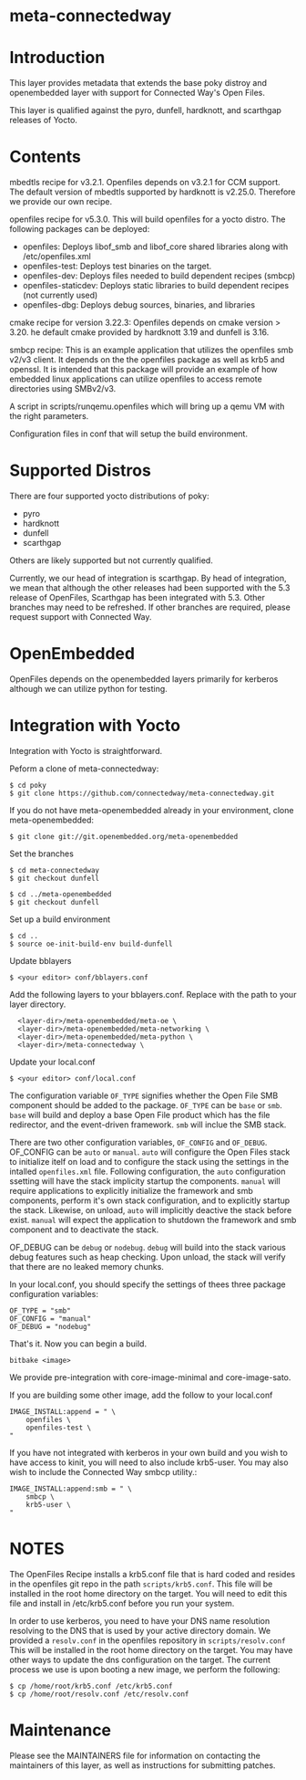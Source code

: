meta-connectedway
=================

# Introduction

This layer provides metadata that extends the base
poky distroy and openembedded layer with support for Connected Way's
Open Files.

This layer is qualified against the pyro, dunfell, hardknott, and scarthgap
releases of Yocto.

# Contents

mbedtls recipe for v3.2.1.  Openfiles depends on v3.2.1 for CCM support.
The default version of mbedtls supported by hardknott is v2.25.0.  Therefore
we provide our own recipe.

openfiles recipe for v5.3.0.  This will build openfiles for a yocto distro.
The following packages can be deployed:
- openfiles: Deploys libof_smb and libof_core shared libraries along with
/etc/openfiles.xml
- openfiles-test: Deploys test binaries on the target.
- openfiles-dev: Deploys files needed to build dependent recipes (smbcp)
- openfiles-staticdev: Deploys static libraries to build dependent
recipes (not currently used)
- openfiles-dbg: Deploys debug sources, binaries, and libraries

cmake recipe for version 3.22.3:  Openfiles depends on cmake version > 3.20.
he default cmake provided by hardknott 3.19 and dunfell is 3.16.

smbcp recipe:  This is an example application that utilizes the openfiles
smb v2/v3 client.  It depends on the the openfiles package as well as krb5
and openssl.  It is intended that this package will provide an example of
how embedded linux applications can utilize openfiles to access remote
directories using SMBv2/v3.

A script in scripts/runqemu.openfiles which will bring up a qemu VM
with the right parameters.  

Configuration files in conf that will setup the build environment.

# Supported Distros

There are four supported yocto distributions of poky:
- pyro
- hardknott
- dunfell
- scarthgap

Others are likely supported but not currently qualified.

Currently, we our head of integration is scarthgap.  By head of integration,
we mean that although the other releases had been supported with
the 5.3 release of OpenFiles, Scarthgap has been integrated with 5.3.  Other
branches may need to be refreshed.  If other branches are required,
please request support with Connected Way.

# OpenEmbedded

OpenFiles depends on the openembedded layers primarily for kerberos
although we can utilize python for testing.  

# Integration with Yocto

Integration with Yocto is straightforward.

Peform a clone of meta-connectedway:

```
$ cd poky
$ git clone https://github.com/connectedway/meta-connectedway.git
```

If you do not have meta-openembedded already in your environment,
clone meta-openembedded:

```
$ git clone git://git.openembedded.org/meta-openembedded
```

Set the branches

```
$ cd meta-connectedway
$ git checkout dunfell

$ cd ../meta-openembedded
$ git checkout dunfell
```

Set up a build environment

```
$ cd ..
$ source oe-init-build-env build-dunfell
```

Update bblayers

```
$ <your editor> conf/bblayers.conf
```

Add the following layers to your bblayers.conf.  Replace <layer-dir>
with the path to your layer directory.

```
  <layer-dir>/meta-openembedded/meta-oe \
  <layer-dir>/meta-openembedded/meta-networking \
  <layer-dir>/meta-openembedded/meta-python \
  <layer-dir>/meta-connectedway \
```

Update your local.conf

```
$ <your editor> conf/local.conf
```

The configuration variable `OF_TYPE` signifies whether the Open File
SMB component should be added to the package.  `OF_TYPE` can be
`base` or `smb`.  `base` will build and deploy a base Open File product
which has the file redirector, and the event-driven framework.  `smb`
will inclue the SMB stack.

There are two other configuration variables, `OF_CONFIG` and `OF_DEBUG`.
OF_CONFIG can be `auto` or `manual`.  `auto` will configure the Open Files
stack to initialize itelf on load and to configure the stack using the
settings in the intalled `openfiles.xml` file.  Following configuration,
the `auto` configuration ssetting will have the stack implicity startup
the components.  `manual` will require applications to explicitly initialize
the framework and smb components, perform it's own stack configuration,
and to explicitly startup the stack.  Likewise, on unload, `auto` will
implicitly deactive the stack before exist.  `manual` will expect the
application to shutdown the framework and smb component and to deactivate
the stack.

OF_DEBUG can be `debug` or `nodebug`.  `debug` will build into the stack
various debug features such as heap checking.  Upon unload, the stack will
verify that there are no leaked memory chunks.

In your local.conf, you should specify the settings of thees three
package configuration variables:

```
OF_TYPE = "smb"
OF_CONFIG = "manual"
OF_DEBUG = "nodebug"
```

That's it.  Now you can begin a build.

```
bitbake <image>
```

We provide pre-integration with core-image-minimal and core-image-sato.

If you are building some other image, add the follow to your
local.conf

```
IMAGE_INSTALL:append = " \
    openfiles \
    openfiles-test \
"
```

If you have not integrated with kerberos in your own build and
you wish to have access to kinit, you will need to also include
krb5-user.  You may also wish to include the Connected Way smbcp
utility.:

```
IMAGE_INSTALL:append:smb = " \
    smbcp \
    krb5-user \
"
```

# NOTES

The OpenFiles Recipe installs a krb5.conf file that is hard coded and
resides in the openfiles git repo in the path `scripts/krb5.conf`.  This
file will be installed in the root home directory on the target.  You
will need to edit this file and install in /etc/krb5.conf before you run
your system.

In order to use kerberos, you need to have your DNS name resolution
resolving to the DNS that is used by your active directory domain.  We
provided a `resolv.conf` in the openfiles repository in `scripts/resolv.conf`
This will be installed in the root home directory on the target. You
may have other ways to update the dns configuration on the target.
The current process we use is upon booting a new image, we perform
the following:

```
$ cp /home/root/krb5.conf /etc/krb5.conf
$ cp /home/root/resolv.conf /etc/resolv.conf
```
# Maintenance

Please see the MAINTAINERS file for information on contacting the
maintainers of this layer, as well as instructions for submitting patches. 
